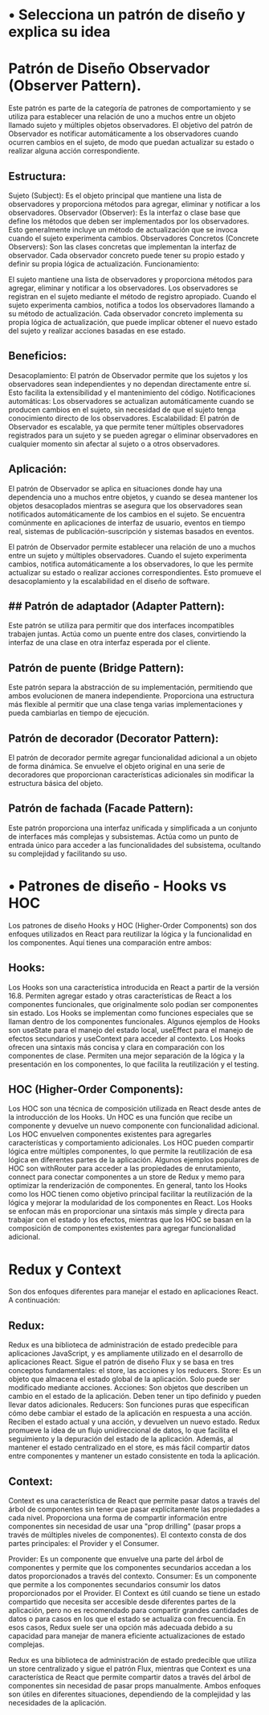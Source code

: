 # •	Selecciona un patrón de diseño y explica su idea 

# Patrón de Diseño Observador (Observer Pattern).
Este patrón es parte de la categoría de patrones de comportamiento y se utiliza para establecer una relación de uno a muchos entre un objeto llamado sujeto y múltiples objetos observadores. El objetivo del patrón de Observador es notificar automáticamente a los observadores cuando ocurren cambios en el sujeto, de modo que puedan actualizar su estado o realizar alguna acción correspondiente.

## Estructura:

Sujeto (Subject): Es el objeto principal que mantiene una lista de observadores y proporciona métodos para agregar, eliminar y notificar a los observadores.
Observador (Observer): Es la interfaz o clase base que define los métodos que deben ser implementados por los observadores. Esto generalmente incluye un método de actualización que se invoca cuando el sujeto experimenta cambios.
Observadores Concretos (Concrete Observers): Son las clases concretas que implementan la interfaz de observador. Cada observador concreto puede tener su propio estado y definir su propia lógica de actualización.
Funcionamiento:

El sujeto mantiene una lista de observadores y proporciona métodos para agregar, eliminar y notificar a los observadores.
Los observadores se registran en el sujeto mediante el método de registro apropiado.
Cuando el sujeto experimenta cambios, notifica a todos los observadores llamando a su método de actualización.
Cada observador concreto implementa su propia lógica de actualización, que puede implicar obtener el nuevo estado del sujeto y realizar acciones basadas en ese estado.
## Beneficios:

Desacoplamiento: El patrón de Observador permite que los sujetos y los observadores sean independientes y no dependan directamente entre sí. Esto facilita la extensibilidad y el mantenimiento del código.
Notificaciones automáticas: Los observadores se actualizan automáticamente cuando se producen cambios en el sujeto, sin necesidad de que el sujeto tenga conocimiento directo de los observadores.
Escalabilidad: El patrón de Observador es escalable, ya que permite tener múltiples observadores registrados para un sujeto y se pueden agregar o eliminar observadores en cualquier momento sin afectar al sujeto o a otros observadores.
## Aplicación:
El patrón de Observador se aplica en situaciones donde hay una dependencia uno a muchos entre objetos, y cuando se desea mantener los objetos desacoplados mientras se asegura que los observadores sean notificados automáticamente de los cambios en el sujeto. Se encuentra comúnmente en aplicaciones de interfaz de usuario, eventos en tiempo real, sistemas de publicación-suscripción y sistemas basados en eventos.

El patrón de Observador permite establecer una relación de uno a muchos entre un sujeto y múltiples observadores. Cuando el sujeto experimenta cambios, notifica automáticamente a los observadores, lo que les permite actualizar su estado o realizar acciones correspondientes. Esto promueve el desacoplamiento y la escalabilidad en el diseño de software.

## **## Patrón de adaptador (Adapter Pattern):**
Este patrón se utiliza para permitir que dos interfaces incompatibles trabajen juntas. Actúa como un puente entre dos clases, convirtiendo la interfaz de una clase en otra interfaz esperada por el cliente.

## Patrón de puente (Bridge Pattern):
Este patrón separa la abstracción de su implementación, permitiendo que ambos evolucionen de manera independiente. Proporciona una estructura más flexible al permitir que una clase tenga varias implementaciones y pueda cambiarlas en tiempo de ejecución.

## Patrón de decorador (Decorator Pattern):
El patrón de decorador permite agregar funcionalidad adicional a un objeto de forma dinámica. Se envuelve el objeto original en una serie de decoradores que proporcionan características adicionales sin modificar la estructura básica del objeto.

## Patrón de fachada (Facade Pattern):
Este patrón proporciona una interfaz unificada y simplificada a un conjunto de interfaces más complejas y subsistemas. Actúa como un punto de entrada único para acceder a las funcionalidades del subsistema, ocultando su complejidad y facilitando su uso.


# •	Patrones de diseño - Hooks vs HOC

Los patrones de diseño Hooks y HOC (Higher-Order Components) son dos enfoques utilizados en React para reutilizar la lógica y la funcionalidad en los componentes. Aquí tienes una comparación entre ambos:

## Hooks:

Los Hooks son una característica introducida en React a partir de la versión 16.8.
Permiten agregar estado y otras características de React a los componentes funcionales, que originalmente solo podían ser componentes sin estado.
Los Hooks se implementan como funciones especiales que se llaman dentro de los componentes funcionales.
Algunos ejemplos de Hooks son useState para el manejo del estado local, useEffect para el manejo de efectos secundarios y useContext para acceder al contexto.
Los Hooks ofrecen una sintaxis más concisa y clara en comparación con los componentes de clase.
Permiten una mejor separación de la lógica y la presentación en los componentes, lo que facilita la reutilización y el testing.

## HOC (Higher-Order Components):

Los HOC son una técnica de composición utilizada en React desde antes de la introducción de los Hooks.
Un HOC es una función que recibe un componente y devuelve un nuevo componente con funcionalidad adicional.
Los HOC envuelven componentes existentes para agregarles características y comportamiento adicionales.
Los HOC pueden compartir lógica entre múltiples componentes, lo que permite la reutilización de esa lógica en diferentes partes de la aplicación.
Algunos ejemplos populares de HOC son withRouter para acceder a las propiedades de enrutamiento, connect para conectar componentes a un store de Redux y memo para optimizar la renderización de componentes.
En general, tanto los Hooks como los HOC tienen como objetivo principal facilitar la reutilización de la lógica y mejorar la modularidad de los componentes en React. Los Hooks se enfocan más en proporcionar una sintaxis más simple y directa para trabajar con el estado y los efectos, mientras que los HOC se basan en la composición de componentes existentes para agregar funcionalidad adicional.


# Redux y Context 
Son dos enfoques diferentes para manejar el estado en aplicaciones React. A continuación:

## Redux:
Redux es una biblioteca de administración de estado predecible para aplicaciones JavaScript, y es ampliamente utilizado en el desarrollo de aplicaciones React. Sigue el patrón de diseño Flux y se basa en tres conceptos fundamentales: el store, las acciones y los reducers.
Store: Es un objeto que almacena el estado global de la aplicación. Solo puede ser modificado mediante acciones.
Acciones: Son objetos que describen un cambio en el estado de la aplicación. Deben tener un tipo definido y pueden llevar datos adicionales.
Reducers: Son funciones puras que especifican cómo debe cambiar el estado de la aplicación en respuesta a una acción. Reciben el estado actual y una acción, y devuelven un nuevo estado.
Redux promueve la idea de un flujo unidireccional de datos, lo que facilita el seguimiento y la depuración del estado de la aplicación. Además, al mantener el estado centralizado en el store, es más fácil compartir datos entre componentes y mantener un estado consistente en toda la aplicación.

## Context:
Context es una característica de React que permite pasar datos a través del árbol de componentes sin tener que pasar explícitamente las propiedades a cada nivel. Proporciona una forma de compartir información entre componentes sin necesidad de usar una "prop drilling" (pasar props a través de múltiples niveles de componentes).
El contexto consta de dos partes principales: el Provider y el Consumer.

Provider: Es un componente que envuelve una parte del árbol de componentes y permite que los componentes secundarios accedan a los datos proporcionados a través del contexto.
Consumer: Es un componente que permite a los componentes secundarios consumir los datos proporcionados por el Provider.
El Context es útil cuando se tiene un estado compartido que necesita ser accesible desde diferentes partes de la aplicación, pero no es recomendado para compartir grandes cantidades de datos o para casos en los que el estado se actualiza con frecuencia. En esos casos, Redux suele ser una opción más adecuada debido a su capacidad para manejar de manera eficiente actualizaciones de estado complejas.

Redux es una biblioteca de administración de estado predecible que utiliza un store centralizado y sigue el patrón Flux, mientras que Context es una característica de React que permite compartir datos a través del árbol de componentes sin necesidad de pasar props manualmente. Ambos enfoques son útiles en diferentes situaciones, dependiendo de la complejidad y las necesidades de la aplicación.
